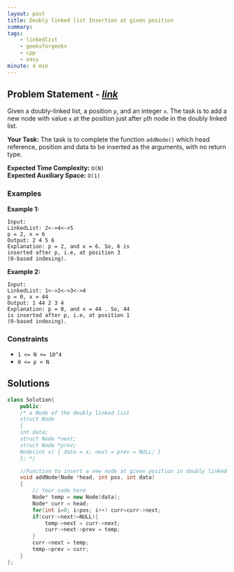 ```yaml
---
layout: post
title: Doubly linked list Insertion at given position    
summary:
tags:
    - linkedlist
    - geeksforgeeks
    - cpp
    - easy
minute: 4 min
---
```


## Problem Statement - [*link*](https://practice.geeksforgeeks.org/problems/insert-a-node-in-doubly-linked-list/0/#)  

Given a doubly-linked list, a position `p`, and an integer `x`. The task is to add a new node with value `x` at the position just after `p`th node in the doubly linked list.

**Your Task:** 
The task is to complete the function `addNode()` which head reference, position and data to be inserted as the arguments, with no return type.


**Expected Time Complexity:** `O(N)`    
**Expected Auxiliary Space:** `O(1)`

### Examples

**Example 1:**   
```
Input:
LinkedList: 2<->4<->5
p = 2, x = 6 
Output: 2 4 5 6
Explanation: p = 2, and x = 6. So, 6 is
inserted after p, i.e, at position 3
(0-based indexing).
```

**Example 2:**   
```
Input:
LinkedList: 1<->2<->3<->4
p = 0, x = 44
Output: 1 44 2 3 4
Explanation: p = 0, and x = 44 . So, 44
is inserted after p, i.e, at position 1
(0-based indexing).
```

### Constraints

+ `1 <= N <= 10^4`
+ `0 <= p < N`

## Solutions

```cpp
class Solution{
    public:
    /* a Node of the doubly linked list 
    struct Node
    {
    int data;
    struct Node *next;
    struct Node *prev;
    Node(int x) { data = x; next = prev = NULL; }
    }; */

    //Function to insert a new node at given position in doubly linked list.
    void addNode(Node *head, int pos, int data)
    {
        // Your code here
        Node* temp = new Node(data);
        Node* curr = head;
        for(int i=0; i<pos; i++) curr=curr->next;
        if(curr->next!=NULL){
            temp->next = curr->next;
            curr->next->prev = temp;
        }
        curr->next = temp;
        temp->prev = curr;
    }
};
```

